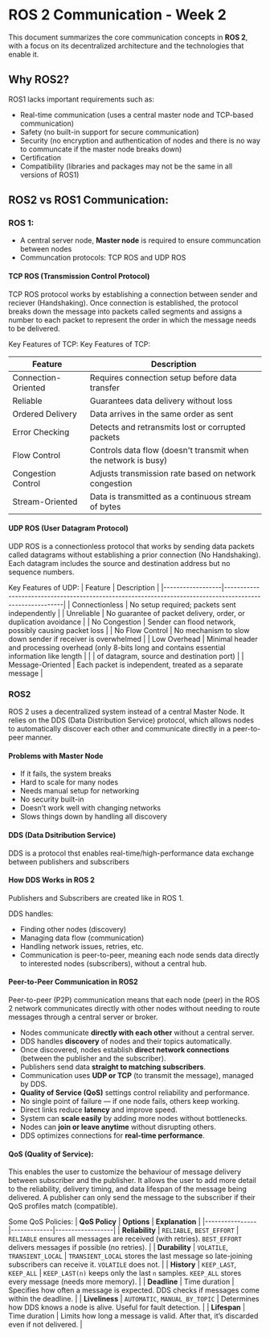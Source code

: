 # ROS 2 Communication - Week 2

This document summarizes the core communication concepts in **ROS 2**, with a focus on its decentralized architecture and the technologies that enable it.

## Why ROS2?

ROS1 lacks important requirements such as:
- Real-time communication (uses a central master node and TCP-based communication)
- Safety (no built-in support for secure communication)
- Security (no encryption and authentication of nodes and there is no way to communcate if the master node breaks down)
- Certification
- Compatibility (libraries and packages may not be the same in all versions of ROS1)

## ROS2 vs ROS1 Communication:

### ROS 1:
- A central server node, **Master node** is required to ensure communcation between nodes
- Communcation protocols: TCP ROS and UDP ROS

#### TCP ROS (Transmission Control Protocol)
TCP ROS protocol works by establishing a connection between sender and reciever (Handshaking). Once connection is established, the protocol breaks down the message into packets called segments and assigns a number to each packet to represent the order in which the message needs to be delivered.

Key Features of TCP:
Key Features of TCP:

| Feature             | Description                                                                                       |
|---------------------|---------------------------------------------------------------------------------------------------|
| Connection-Oriented | Requires connection setup before data transfer                                                    |
| Reliable            | Guarantees data delivery without loss                                                             |
| Ordered Delivery    | Data arrives in the same order as sent                                                            |
| Error Checking      | Detects and retransmits lost or corrupted packets                                                 |
| Flow Control        | Controls data flow (doesn't transmit when the network is busy)                                    |
| Congestion Control  | Adjusts transmission rate based on network congestion                                             |
| Stream-Oriented     | Data is transmitted as a continuous stream of bytes                                               |


#### UDP ROS (User Datagram Protocol)
UDP ROS is a connectionless protocol that works by sending data packets called datagrams without establishing a prior connection (No Handshaking). Each datagram includes the source and destination address but no sequence numbers.

Key Features of UDP:
| Feature           | Description                                                                                              |
|------------------|----------------------------------------------------------------------------------------------------------|
| Connectionless    | No setup required; packets sent independently                                                            |
| Unreliable        | No guarantee of packet delivery, order, or duplication avoidance                                         |
| No Congestion     | Sender can flood network, possibly causing packet loss                                                   |
| No Flow Control   | No mechanism to slow down sender if receiver is overwhelmed                                              |
| Low Overhead      | Minimal header and processing overhead (only 8-bits long and contains essential information like length  |
|                   | of datagram, source and destination port)                                                                |
| Message-Oriented  | Each packet is independent, treated as a separate message                                                |


### ROS2
ROS 2 uses a decentralized system instead of a central Master Node. It relies on the DDS (Data Distribution Service) protocol, which allows nodes to automatically discover each other and communicate directly in a peer-to-peer manner.

#### Problems with Master Node
- If it fails, the system breaks
- Hard to scale for many nodes
- Needs manual setup for networking
- No security built-in
- Doesn’t work well with changing networks
- Slows things down by handling all discovery

#### DDS (Data Dsitribution Service)
DDS is a protocol thst enables real-time/high-performance data exchange between publishers and subscribers

#### How DDS Works in ROS 2
Publishers and Subscribers are created like in ROS 1.

DDS handles:
- Finding other nodes (discovery)
- Managing data flow (communication)
- Handling network issues, retries, etc.
- Communication is peer-to-peer, meaning each node sends data directly to interested nodes (subscribers), without a central hub.

#### Peer-to-Peer Communication in ROS2
Peer-to-peer (P2P) communication means that each node (peer) in the ROS 2 network communicates directly with other nodes without needing to route messages through a central server or broker.

- Nodes communicate **directly with each other** without a central server.
- DDS handles **discovery** of nodes and their topics automatically.
- Once discovered, nodes establish **direct network connections** (between the publisher and the subscriber).
- Publishers send data **straight to matching subscribers**.
- Communication uses **UDP or TCP** (to transmit the message), managed by DDS.
- **Quality of Service (QoS)** settings control reliability and performance.
- No single point of failure — if one node fails, others keep working.
- Direct links reduce **latency** and improve speed.
- System can **scale easily** by adding more nodes without bottlenecks.
- Nodes can **join or leave anytime** without disrupting others.
- DDS optimizes connections for **real-time performance**.


#### QoS (Quality of Service):
This enables the user to customize the behaviour of message delivery between subscriber and the publisher. It allows the user to add more detail to the reliability, delivery timing, and data lifespan of the message being delivered. A publisher can only send the message to the subscriber if their QoS profiles match (compatible). 

Some QoS Policies:
| **QoS Policy** | **Options** | **Explanation** |
|----------------|-------------|------------------|
| **Reliability** | `RELIABLE`, `BEST_EFFORT` | `RELIABLE` ensures all messages are received (with retries). `BEST_EFFORT` delivers messages if possible (no retries). |
| **Durability** | `VOLATILE`, `TRANSIENT_LOCAL` | `TRANSIENT_LOCAL` stores the last message so late-joining subscribers can receive it. `VOLATILE` does not. |
| **History** | `KEEP_LAST`, `KEEP_ALL` | `KEEP_LAST(n)` keeps only the last `n` samples. `KEEP_ALL` stores every message (needs more memory). |
| **Deadline** | Time duration | Specifies how often a message is expected. DDS checks if messages come within the deadline. |
| **Liveliness** | `AUTOMATIC`, `MANUAL_BY_TOPIC` | Determines how DDS knows a node is alive. Useful for fault detection. |
| **Lifespan** | Time duration | Limits how long a message is valid. After that, it’s discarded even if not delivered. |






